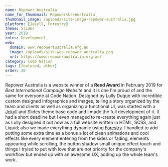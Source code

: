 ```yaml
---
name: Repower Australia
name_for_thumbnail: Repower<br>Australia
thumbnail_image: /uploads/site-image-repower-australia.jpg
platform: [Jekyll, Forestry]
theme: Slides
year: 2018
roles: Development
web:
  domain: www.repoweraustralia.org.au
  image: /uploads/site-web-repower-australia.png
  url: https://www.repoweraustralia.org.au/
category: Code Nation
tags: [featured, other]
order: 20
---
```


Repower Australia is a website winner of a <strong>Reed Award</strong> in February 2019 for <i>Best International Campaign Website</i> and it is one I'm proud of and the same for everyone at Code Nation. Designed by Lully Duque with incredible custom designed infographics and images, telling a story organized by the team and clients as well as organizing a functional UI, was started with a <a href="https://jekyllrb.com/" target="_blank">Jekyll</a> and Slides theme base code and I made the full development of it. It had a short deadline but I even managed to re-create everything again just as Lully designed it but now as a full website written in HTML, SCSS, and Liquid; also we made everything dynamic using <a href="https://forestry.io/" target="_blank">Forestry</a>. I handled to add putting some extra time as a bonus a lot of clean animations and cool effects like every element entering from the sides or fading, elements appearing while scrolling, the button shadow small unique effect touch and things I tryied to put with love that are not priority for the company's workflow but ended up with an awesome UX, adding up the whole team's work.